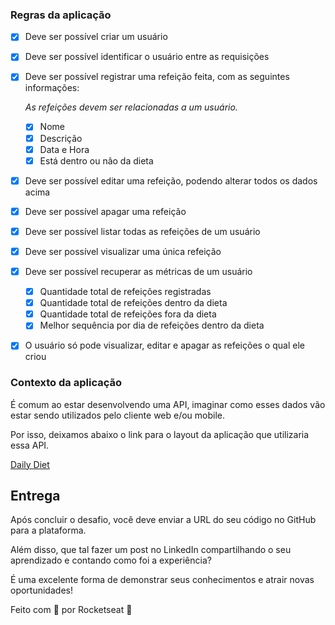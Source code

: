 
### Regras da aplicação

- [x]  Deve ser possível criar um usuário
    
- [x]   Deve ser possível identificar o usuário entre as requisições
    
- [x]   Deve ser possível registrar uma refeição feita, com as seguintes informações:
    
    _As refeições devem ser relacionadas a um usuário._
    
    - [x]   Nome
    - [x]   Descrição
    - [x]   Data e Hora
    - [x]   Está dentro ou não da dieta
    
- [x]   Deve ser possível editar uma refeição, podendo alterar todos os dados acima
    
- [x]   Deve ser possível apagar uma refeição
    
- [x]   Deve ser possível listar todas as refeições de um usuário
    
- [x]   Deve ser possível visualizar uma única refeição
    
- [x]   Deve ser possível recuperar as métricas de um usuário
    
    - [x]   Quantidade total de refeições registradas
    - [x]   Quantidade total de refeições dentro da dieta
    - [x]   Quantidade total de refeições fora da dieta
    - [x]   Melhor sequência por dia de refeições dentro da dieta

- [x]   O usuário só pode visualizar, editar e apagar as refeições o qual ele criou
    

### Contexto da aplicação

É comum ao estar desenvolvendo uma API, imaginar como esses dados vão estar sendo utilizados pelo cliente web e/ou mobile.

Por isso, deixamos abaixo o link para o layout da aplicação que utilizaria essa API.

[Daily Diet](https://www.figma.com/community/file/1218573349379609244)

## Entrega

Após concluir o desafio, você deve enviar a URL do seu código no GitHub para a plataforma.

Além disso, que tal fazer um post no LinkedIn compartilhando o seu aprendizado e contando como foi a experiência?

É uma excelente forma de demonstrar seus conhecimentos e atrair novas oportunidades!

Feito com 💜 por Rocketseat 👋
